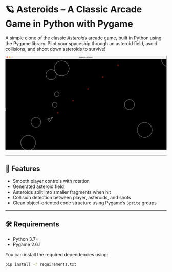 # 🪐 Asteroids – A Classic Arcade Game in Python with Pygame

A simple clone of the classic *Asteroids* arcade game, built in Python using the Pygame library. Pilot your spaceship through an asteroid field, avoid collisions, and shoot down asteroids to survive!

![Asteroids Gameplay Screenshot](Asteroids.png) <!-- You can replace this with an actual image file later -->

---

## 🚀 Features

- Smooth player controls with rotation
- Generated asteroid field
- Asteroids split into smaller fragments when hit
- Collision detection between player, asteroids, and shots
- Clean object-oriented code structure using Pygame’s `Sprite` groups

---

## 🛠️ Requirements

- Python 3.7+
- Pygame 2.6.1

You can install the required dependencies using:

```zsh
pip install -r requirements.txt
